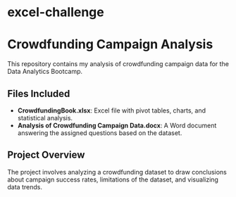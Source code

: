 # excel-challenge

# Crowdfunding Campaign Analysis

This repository contains my analysis of crowdfunding campaign data for the Data Analytics Bootcamp.

## Files Included
- **CrowdfundingBook.xlsx**: Excel file with pivot tables, charts, and statistical analysis.
- **Analysis of Crowdfunding Campaign Data.docx**: A Word document answering the assigned questions based on the dataset.

## Project Overview
The project involves analyzing a crowdfunding dataset to draw conclusions about campaign success rates, limitations of the dataset, and visualizing data trends.
